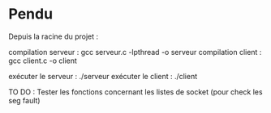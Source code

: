 # Pendu

Depuis la racine du projet :

compilation serveur : gcc serveur.c -lpthread -o serveur
compilation client : gcc client.c -o client

exécuter le serveur : ./serveur
exécuter le client : ./client

TO DO : Tester les fonctions concernant les listes de socket (pour check les seg fault)
